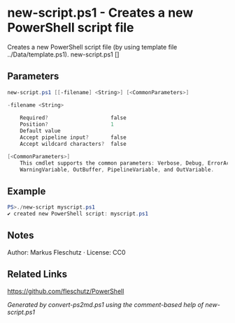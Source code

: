 # new-script.ps1 - Creates a new PowerShell script file

Creates a new PowerShell script file (by using template file ../Data/template.ps1).
new-script.ps1 [<filename>]

## Parameters
```powershell
new-script.ps1 [[-filename] <String>] [<CommonParameters>]

-filename <String>
    
    Required?                    false
    Position?                    1
    Default value                
    Accept pipeline input?       false
    Accept wildcard characters?  false

[<CommonParameters>]
    This cmdlet supports the common parameters: Verbose, Debug, ErrorAction, ErrorVariable, WarningAction, 
    WarningVariable, OutBuffer, PipelineVariable, and OutVariable.
```

## Example
```powershell
PS>./new-script myscript.ps1
✔️ created new PowerShell script: myscript.ps1
```


## Notes
Author: Markus Fleschutz · License: CC0

## Related Links
https://github.com/fleschutz/PowerShell

*Generated by convert-ps2md.ps1 using the comment-based help of new-script.ps1*
